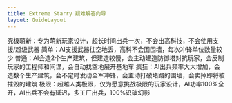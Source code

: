 ```yaml
---
title: Extreme Starry 疑难解答向导
layout: GuideLayout
---
```


究极萌新：专为萌新玩家设计，超长时间出兵一次，不会出高科技，不会使用支援/超级武器
简单：AI支援武器往空地丢，高科不会围围墙，每次冲锋单位数量较少
普通：AI会造2个生产建筑，但建造较慢，会主动建造防御塔对抗玩家，会反制玩家的工程师和间谍，会自动找空地展开基地车
疯狂：AI出兵频率大大增加，会造数个生产建筑，会不定时发动全军冲锋，会主动打破堵路的围墙，会卖掉即将被摧毁的建筑
极限：超越人类极限，仅为愿意挑战极限的玩家设计，AI功率100%全开，AI出兵不会有延迟，多工厂出兵，100%识破幻影
